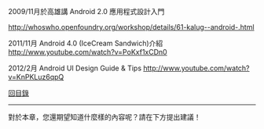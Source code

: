 2009/11月於高雄講 Android 2.0 應用程式設計入門

http://whoswho.openfoundry.org/workshop/details/61-kalug--android-.html

2011/11月 Android 4.0 (IceCream Sandwich)介紹
http://www.youtube.com/watch?v=PoKxf1xCDn0

2012/2月 Android UI Design Guide & Tips
http://www.youtube.com/watch?v=KnPKLuz6qpQ

[回目錄](DiveIntoAndroid.md)

---

對於本章，您還期望知道什麼樣的內容呢？請在下方提出建議！